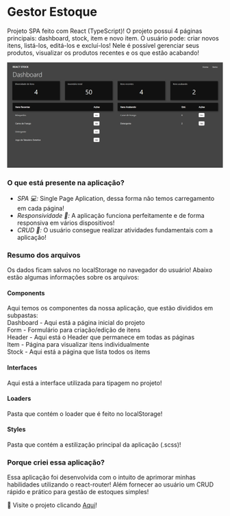 # Gestor Estoque
Projeto SPA feito com React (TypeScript)! O projeto possui 4 páginas principais: dashboard, stock, item e novo item. O usuário pode: criar novos itens, listá-los, editá-los e excluí-los! Nele é possível gerenciar seus produtos, visualizar os produtos recentes e os que estão acabando!

<p align="center">
<img src="https://github.com/Arthur-Candeia/gestor-estoque/blob/master/public/imgToReadme.png" >
</p>

### O que está presente na aplicação?
 - _SPA 💻:_ Single Page Aplication, dessa forma não temos carregamento em cada página!
 - _Responsividade 📱:_ A aplicação funciona perfeitamente e de forma responsiva em vários dispositivos!
 - _CRUD 👤:_ O usuário consegue realizar atividades fundamentais com a aplicação!

### Resumo dos arquivos
Os dados ficam salvos no localStorage no navegador do usuário! Abaixo estão algumas informações sobre os arquivos:

#### Components
Aqui temos os componentes da nossa aplicação, que estão divididos em subpastas: <br />
Dashboard - Aqui está a página inicial do projeto <br />
Form - Formulário para criação/edição de itens <br />
Header - Aqui está o Header que permanece em todas as páginas <br />
Item - Página para visualizar itens individualmente <br />
Stock - Aqui está a página que lista todos os items <br />

#### Interfaces
Aqui está a interface utilizada para tipagem no projeto!

#### Loaders
Pasta que contém o loader que é feito no localStorage!

#### Styles
Pasta que contém a estilização principal da aplicação (.scss)!

### Porque criei essa aplicação?
Essa aplicação foi desenvolvida com o intuito de aprimorar minhas habilidades utilizando o react-router! Além fornecer ao usuário um CRUD rápido e prático para gestão de estoques simples!

📄 Visite o projeto clicando [Aqui](https://gestor-estoque.vercel.app/)!